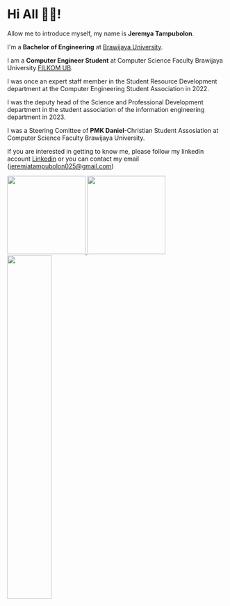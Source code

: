 # Hi All 👋👋! 

Allow me to introduce myself, my name is **Jeremya Tampubolon**.<br>

I'm a **Bachelor of Engineering** at [Brawijaya University](https://ub.ac.id/id/).<br>

I am a **Computer Engineer Student** at Computer Science Faculty Brawijaya University [FILKOM UB](https://filkom.ub.ac.id/).<br>

I was once an expert staff member in the Student Resource Development department at the Computer Engineering Student Association in 2022.<br>

I was the deputy head of the Science and Professional Development department in the student association of the information engineering department in 2023.<br>

I was a Steering Comittee of **PMK Daniel**-Christian Student Assosiation at Computer Science Faculty Brawijaya University.<br>

If you are interested in getting to know me, please follow my linkedin account [Linkedin](https://www.linkedin.com/in/jeremya-tampubolon-a0681829a/) or you can contact my email (jeremiatampubolon025@gmail.com)

<p align="left">
<a href="https://github.com/jeremyfasollasido">
  <img height="180em" src="https://github-readme-stats-eight-theta.vercel.app/api?username=jeremyfasollasido&show_icons=true&theme=algolia&include_all_commits=true&count_private=true"/>
  <img height="180em" src="https://github-readme-stats-eight-theta.vercel.app/api/top-langs/?username=jeremyfasollasido&layout=compact&layout=compact&theme=algolia"/>
  <a href="https://github.com/jeremyfasollasido"><img width="45%" src="http://github-readme-streak-stats.herokuapp.com/?user=jeremyfasollasido4&theme=radical&date_format=M%20j%5B%2C%20Y%5D&ring=ff3068&fire=ff3068&sideNums=ff3068"></a>
</a>
</p>

